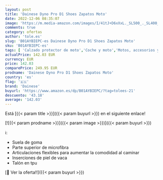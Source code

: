```yaml
---
layout: post
title: 'Dainese Dyno Pro D1 Shoes Zapatos Moto'
date: 2022-12-06 08:35:07
image: 'https://m.media-amazon.com/images/I/41tJ+D6xXxL._SL500_._SL400_.jpg'
comments: true
category: ofertas
author: 'tole.es'
slug: 'B01AYBIEPC-es Dainese Dyno Pro D1 Shoes Zapatos Moto'
sku: 'B01AYBIEPC-es'
tags: [ 'Calzado protector de moto','Coche y moto','Motos, accesorios y piezas','Ropa de protección para moto','dainese','zapatos','🇪🇸', ]
actualPrice: 142.03 EUR
currency: EUR
price: 142.03
comparePrice: 249.95 EUR
prodname: 'Dainese Dyno Pro D1 Shoes Zapatos Moto'
country: 'es'
flag: '🇪🇸'
brand: 'Dainese'
buyurl: 'https://www.amazon.es/dp/B01AYBIEPC/?tag=tolees-21'
descuento: '43.18'
average: '142.03'
---
```


Está [{{< param title >}}]({{< param buyurl >}}) en el siguiente enlace!

[![{{< param prodname >}}]({{< param image >}})]({{< param buyurl >}})

ℹ️:

- Suela de goma
- Parte superior de microfibra
- Articulaciones flexibles para aumentar la comodidad al caminar
- Inserciones de piel de vaca
- Talón en tpu

[🛒 Ver la oferta!!]({{< param buyurl >}})
